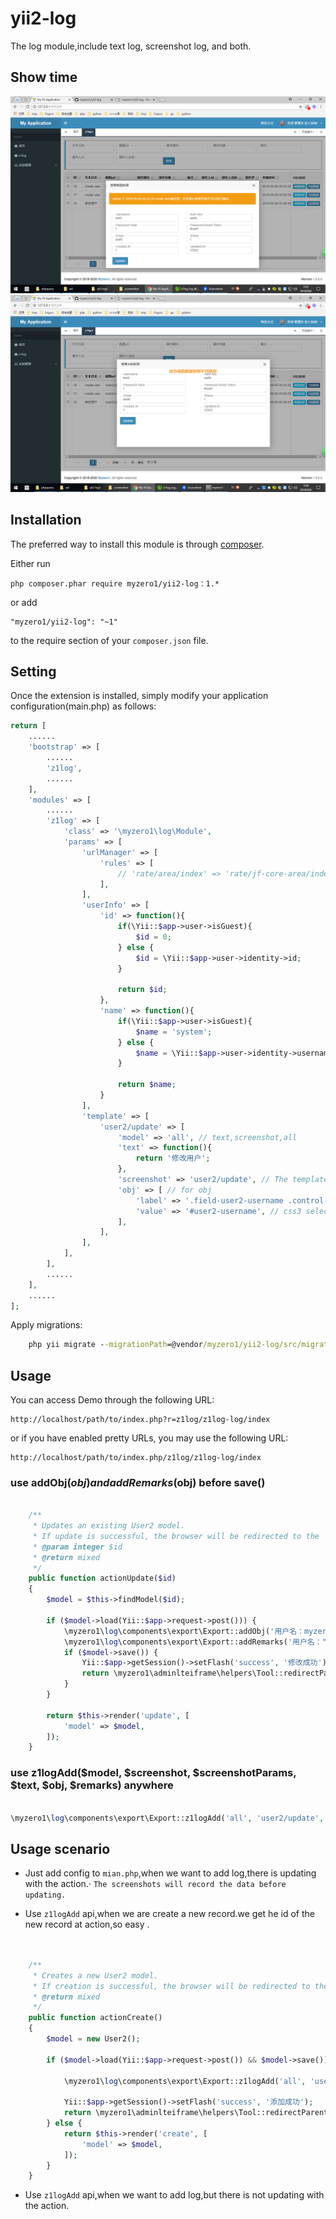 yii2-log
========================

The log module,include text log, screenshot log, and both.

Show time
------------

![](https://github.com/myzero1/show-time/blob/master/yii2-log/screenshot/1.png)
![](https://github.com/myzero1/show-time/blob/master/yii2-log/screenshot/2.png)

Installation
------------

The preferred way to install this module is through [composer](http://getcomposer.org/download/).

Either run

```
php composer.phar require myzero1/yii2-log：1.*
```

or add

```
"myzero1/yii2-log": "~1"
```

to the require section of your `composer.json` file.



Setting
-----

Once the extension is installed, simply modify your application configuration(main.php) as follows:

```php
return [
    ......
    'bootstrap' => [
        ......
        'z1log',
        ......
    ],
    'modules' => [
        ......
        'z1log' => [
            'class' => '\myzero1\log\Module',    
            'params' => [
                'urlManager' => [
                    'rules' => [
                        // 'rate/area/index' => 'rate/jf-core-area/index',
                    ],
                ],
                'userInfo' => [
                    'id' => function(){
                        if(\Yii::$app->user->isGuest){
                            $id = 0;
                        } else {
                            $id = \Yii::$app->user->identity->id;
                        }

                        return $id;
                    },
                    'name' => function(){
                        if(\Yii::$app->user->isGuest){
                            $name = 'system';
                        } else {
                            $name = \Yii::$app->user->identity->username;
                        }
                        
                        return $name;
                    }
                ],
                'template' => [
                    'user2/update' => [
                        'model' => 'all', // text,screenshot,all
                        'text' => function(){
                            return '修改用户'; 
                        },
                        'screenshot' => 'user2/update', // The template of screenshot
                        'obj' => [ // for obj
                            'label' => '.field-user2-username .control-label',
                            'value' => '#user2-username', // css3 selector
                        ],
                    ],
                ],
            ],
        ],
        ......
    ],
    ......
];
```

Apply migrations:

```cmd
    php yii migrate --migrationPath=@vendor/myzero1/yii2-log/src/migrations
```

Usage
-----


You can access Demo through the following URL:

```
http://localhost/path/to/index.php?r=z1log/z1log-log/index
```

or if you have enabled pretty URLs, you may use the following URL:

```
http://localhost/path/to/index.php/z1log/z1log-log/index
```


### use addObj($obj) and addRemarks($obj) before save() ###

```php

    /**
     * Updates an existing User2 model.
     * If update is successful, the browser will be redirected to the 'view' page.
     * @param integer $id
     * @return mixed
     */
    public function actionUpdate($id)
    {
        $model = $this->findModel($id);

        if ($model->load(Yii::$app->request->post())) {
            \myzero1\log\components\export\Export::addObj('用户名：myzero1');
            \myzero1\log\components\export\Export::addRemarks('用户名："myzero1"->"myzero3"');
            if ($model->save()) {
                Yii::$app->getSession()->setFlash('success', '修改成功');
                return \myzero1\adminlteiframe\helpers\Tool::redirectParent(['index']);
            }
        }

        return $this->render('update', [
            'model' => $model,
        ]);
    }

```

### use z1logAdd($model, $screenshot, $screenshotParams, $text, $obj, $remarks) anywhere ###

```php

\myzero1\log\components\export\Export::z1logAdd('all', 'user2/update', ['id'=>$model->id], 'create user', sprintf('username:%s', $model->username), '');

```

Usage scenario
----

* Just add config to ` mian.php `,when we want to add log,there is updating with the action.· ` The screenshots will record the data before updating. `

* Use ` z1logAdd ` api,when we are create a new record.we get he id of the new record at action,so easy
.

```PHP 


    /**
     * Creates a new User2 model.
     * If creation is successful, the browser will be redirected to the 'view' page.
     * @return mixed
     */
    public function actionCreate()
    {
        $model = new User2();

        if ($model->load(Yii::$app->request->post()) && $model->save()) {
            
            \myzero1\log\components\export\Export::z1logAdd('all', 'user2/update', ['id'=>$model->id], 'create user', sprintf('username:%s', $model->username), '');

            Yii::$app->getSession()->setFlash('success', '添加成功');
            return \myzero1\adminlteiframe\helpers\Tool::redirectParent(['index']);
        } else {
            return $this->render('create', [
                'model' => $model,
            ]);
        }
    }

```

* Use ` z1logAdd ` api,when we want to add log,but there is not updating with the action.
